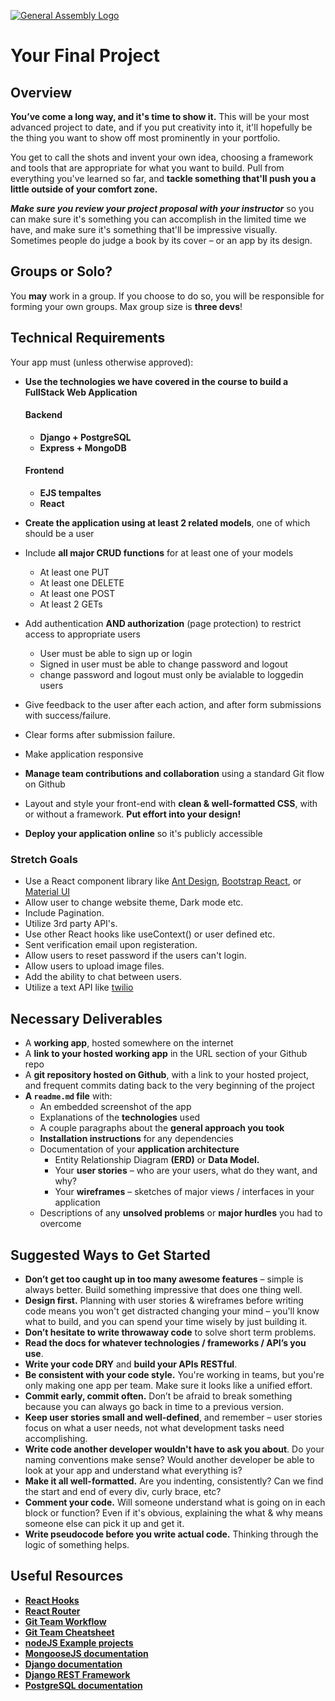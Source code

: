 [![General Assembly Logo](https://camo.githubusercontent.com/1a91b05b8f4d44b5bbfb83abac2b0996d8e26c92/687474703a2f2f692e696d6775722e636f6d2f6b6538555354712e706e67)](https://generalassemb.ly/education/web-development-immersive)

# Your Final Project

## Overview


**You’ve come a long way, and it's time to show it.** This will be your most
advanced project to date, and if you put creativity into it, it'll hopefully
be the thing you want to show off most prominently in your portfolio.

You get to call the shots and invent your own idea, choosing a framework and
tools that are appropriate for what you want to build. Pull from everything
you've learned so far, and **tackle something that'll push you a little
outside of your comfort zone.**

***Make sure you review your project proposal with your instructor*** so you can make
sure it's something you can accomplish in the limited time we have, and make
sure it's something that'll be impressive visually. Sometimes people do
judge a book by its cover – or an app by its design.

## Groups or Solo?

You **may** work in a group. If you choose to do so, you will be responsible for forming your own groups. Max group size is **three devs**!

## Technical Requirements

Your app must \(unless otherwise approved\):

- **Use the technologies we have covered in the course to build a FullStack Web Application** 
  #### Backend
  - **Django + PostgreSQL** 
  - **Express + MongoDB**
  #### Frontend
  - **EJS tempaltes** 
  - **React** 
- **Create the application using at least 2 related models**, one of which should be a user
- Include **all major CRUD functions** for at least one of your models
  - At least one PUT
  - At least one DELETE
  - At least one POST
  - At least 2 GETs

- Add authentication **AND authorization** \(page protection\) to restrict access to appropriate users 
    - User must be able to sign up or login
    - Signed in user must be able to change password and logout
    - change password and logout must only be avialable to loggedin users
- Give feedback to the user after each action, and after form submissions with success/failure. 
- Clear forms after submission failure.
- Make application responsive
- **Manage team contributions and collaboration** using a standard Git flow on Github
- Layout and style your front-end with **clean & well-formatted CSS**, with or without a framework.
**Put effort into your design!**
- **Deploy your application online** so it's publicly accessible

### Stretch Goals
- Use a React component library like [Ant Design](https://ant.design/docs/react/introduce), [Bootstrap React](https://react-bootstrap.github.io/), or [Material UI](https://material-ui.com/)
- Allow user to change website theme, Dark mode etc. 
- Include Pagination.
- Utilize 3rd party API's.
- Use other React hooks like useContext() or user defined etc.
- Sent verification email upon registeration. 
- Allow users to reset password if the users can't login. 
- Allow users to upload image files.
- Add the ability to chat between users. 
- Utilize a text API like [twilio](https://www.twilio.com/)

## Necessary Deliverables

- A **working app**, hosted somewhere on the internet
- A **link to your hosted working app** in the URL section of your Github repo
- A **git repository hosted on Github**, with a link to your hosted project, and frequent commits dating back to the very beginning of the project
- **A `readme.md` file** with:
  - An embedded screenshot of the app
  - Explanations of the **technologies** used
  - A couple paragraphs about the **general approach you took**
  - **Installation instructions** for any dependencies
  - Documentation of your **application architecture**
      - Entity Relationship Diagram **(ERD)** or **Data Model.**
      - Your **user stories** – who are your users, what do they want, and why?
      - Your **wireframes** – sketches of major views / interfaces in your application
  - Descriptions of any **unsolved problems** or **major hurdles** you had to overcome

## Suggested Ways to Get Started

- **Don’t get too caught up in too many awesome features** – simple is always better. Build something impressive that does one thing well.
- **Design first.** Planning with user stories & wireframes before writing code means you won't get distracted changing your mind – you'll know what to build, and you can spend your time wisely by just building it.
- **Don’t hesitate to write throwaway code** to solve short term problems.
- **Read the docs for whatever technologies / frameworks / API’s you use**.
- **Write your code DRY** and **build your APIs RESTful**.
- **Be consistent with your code style.** You're working in teams, but you're only making one app per team. Make sure it looks like a unified effort.
- **Commit early, commit often.** Don’t be afraid to break something because you can always go back in time to a previous version.
- **Keep user stories small and well-defined**, and remember – user stories focus on what a user needs, not what development tasks need accomplishing.
- **Write code another developer wouldn't have to ask you about**. Do your naming conventions make sense? Would another developer be able to look at your app and understand what everything is?
- **Make it all well-formatted.** Are you indenting, consistently? Can we find the start and end of every div, curly brace, etc?
- **Comment your code.** Will someone understand what is going on in each block or function? Even if it's obvious, explaining the what & why means someone else can pick it up and get it.
- **Write pseudocode before you write actual code.** Thinking through the logic of something helps.
## Useful Resources
- **[React Hooks](https://reactjs.org/docs/hooks-intro.html)**
- **[React Router](https://reactrouter.com/web/guides/quick-start)**
- **[Git Team Workflow](https://www.atlassian.com/git/tutorials/comparing-workflows)**
- **[Git Team Cheatsheet](https://jameschambers.co/writing/git-team-workflow-cheatsheet/)**
- **[nodeJS Example projects](https://github.com/sqreen/awesome-nodejs-projects)**
- **[MongooseJS documentation](https://mongoosejs.com/docs/index.html)**
- **[Django documentation](https://docs.djangoproject.com/en/3.1/)**
- **[Django REST Framework](https://www.django-rest-framework.org/)**
- **[PostgreSQL documentation](https://www.postgresql.org/docs/)**


